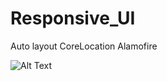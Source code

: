 # Responsive_UI

Auto layout
CoreLocation
Alamofire



![Alt Text](https://user-images.githubusercontent.com/14840152/90982840-5c890880-e56a-11ea-97c2-126fc1f0b869.gif)
